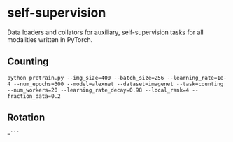 # self-supervision
Data loaders and collators for auxiliary, self-supervision tasks for all modalities written in PyTorch.

## Counting
```
python pretrain.py --img_size=400 --batch_size=256 --learning_rate=1e-4 --num_epochs=300 --model=alexnet --dataset=imagenet --task=counting --num_workers=20 --learning_rate_decay=0.98 --local_rank=4 --fraction_data=0.2
```

## Rotation
```
=```

